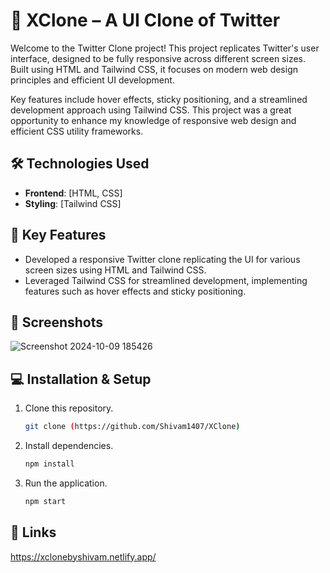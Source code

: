 # 🚀 XClone – A UI Clone of Twitter

Welcome to the Twitter Clone project! This project replicates Twitter's user interface, designed to be fully responsive across different screen sizes. Built using HTML and Tailwind CSS, it focuses on modern web design principles and efficient UI development.

Key features include hover effects, sticky positioning, and a streamlined development approach using Tailwind CSS. This project was a great opportunity to enhance my knowledge of responsive web design and efficient CSS utility frameworks.

## 🛠️ Technologies Used
- **Frontend**: [HTML, CSS]
- **Styling**: [Tailwind CSS]

## 🎯 Key Features
- Developed a responsive Twitter clone replicating the UI for various screen sizes using HTML and Tailwind CSS.
- Leveraged Tailwind CSS for streamlined development, implementing features such as hover effects and sticky positioning.

## 📸 Screenshots

![Screenshot 2024-10-09 185426](https://github.com/user-attachments/assets/cb5cd689-bd68-4601-953b-24c824432649)


## 💻 Installation & Setup
1. Clone this repository.
   ```bash
   git clone (https://github.com/Shivam1407/XClone)
2. Install dependencies.
   ```bash
   npm install
3. Run the application.
   ```bash
   npm start
## 🔗 Links
https://xclonebyshivam.netlify.app/

